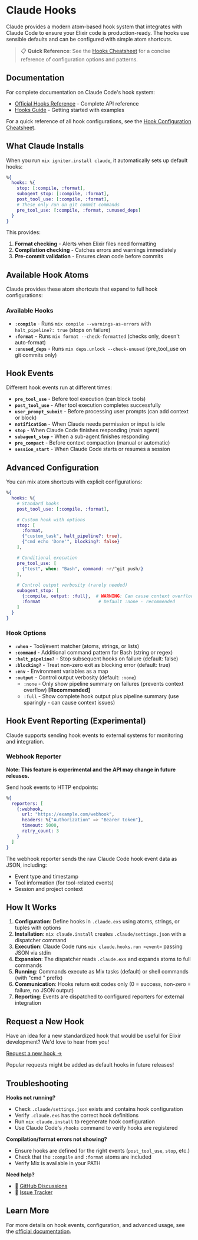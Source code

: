 # Claude Hooks

Claude provides a modern atom-based hook system that integrates with Claude Code to ensure your Elixir code is production-ready. The hooks use sensible defaults and can be configured with simple atom shortcuts.

> 📋 **Quick Reference**: See the [Hooks Cheatsheet](../cheatsheets/hooks.cheatmd) for a concise reference of configuration options and patterns.

## Documentation

For complete documentation on Claude Code's hook system:
- [Official Hooks Reference](https://docs.anthropic.com/en/docs/claude-code/hooks) - Complete API reference
- [Hooks Guide](https://docs.anthropic.com/en/docs/claude-code/hooks-guide) - Getting started with examples

For a quick reference of all hook configurations, see the [Hook Configuration Cheatsheet](../cheatsheets/hooks.cheatmd).

## What Claude Installs

When you run `mix igniter.install claude`, it automatically sets up default hooks:

```elixir
%{
  hooks: %{
    stop: [:compile, :format],
    subagent_stop: [:compile, :format],
    post_tool_use: [:compile, :format],
    # These only run on git commit commands
    pre_tool_use: [:compile, :format, :unused_deps]
  }
}
```

This provides:
1. **Format checking** - Alerts when Elixir files need formatting
2. **Compilation checking** - Catches errors and warnings immediately
3. **Pre-commit validation** - Ensures clean code before commits

## Available Hook Atoms

Claude provides these atom shortcuts that expand to full hook configurations:

### Available Hooks
- **`:compile`** - Runs `mix compile --warnings-as-errors` with `halt_pipeline?: true` (stops on failure)
- **`:format`** - Runs `mix format --check-formatted` (checks only, doesn't auto-format)
- **`:unused_deps`** - Runs `mix deps.unlock --check-unused` (pre_tool_use on git commits only)

## Hook Events

Different hook events run at different times:

- **`pre_tool_use`** - Before tool execution (can block tools)
- **`post_tool_use`** - After tool execution completes successfully
- **`user_prompt_submit`** - Before processing user prompts (can add context or block)
- **`notification`** - When Claude needs permission or input is idle
- **`stop`** - When Claude Code finishes responding (main agent)
- **`subagent_stop`** - When a sub-agent finishes responding
- **`pre_compact`** - Before context compaction (manual or automatic)
- **`session_start`** - When Claude Code starts or resumes a session

## Advanced Configuration

You can mix atom shortcuts with explicit configurations:

```elixir
%{
  hooks: %{
    # Standard hooks
    post_tool_use: [:compile, :format],

    # Custom hook with options
    stop: [
      :format,
      {"custom_task", halt_pipeline?: true},
      {"cmd echo 'Done'", blocking?: false}
    ],

    # Conditional execution
    pre_tool_use: [
      {"test", when: "Bash", command: ~r/^git push/}
    ],
    
    # Control output verbosity (rarely needed)
    subagent_stop: [
      {:compile, output: :full},  # WARNING: Can cause context overflow
      :format                      # Default :none - recommended
    ]
  }
}
```

### Hook Options

- **`:when`** - Tool/event matcher (atoms, strings, or lists)
- **`:command`** - Additional command pattern for Bash (string or regex)
- **`:halt_pipeline?`** - Stop subsequent hooks on failure (default: false)
- **`:blocking?`** - Treat non-zero exit as blocking error (default: true)
- **`:env`** - Environment variables as a map
- **`:output`** - Control output verbosity (default: `:none`)
  - `:none` - Only show pipeline summary on failures (prevents context overflow) **[Recommended]**
  - `:full` - Show complete hook output plus pipeline summary (use sparingly - can cause context issues)

## Hook Event Reporting (Experimental)

Claude supports sending hook events to external systems for monitoring and integration.

### Webhook Reporter

**Note: This feature is experimental and the API may change in future releases.**

Send hook events to HTTP endpoints:

```elixir
%{
  reporters: [
    {:webhook,
      url: "https://example.com/webhook",
      headers: %{"Authorization" => "Bearer token"},
      timeout: 5000,
      retry_count: 3
    }
  ]
}
```

The webhook reporter sends the raw Claude Code hook event data as JSON, including:
- Event type and timestamp
- Tool information (for tool-related events)
- Session and project context

## How It Works

1. **Configuration**: Define hooks in `.claude.exs` using atoms, strings, or tuples with options
2. **Installation**: `mix claude.install` creates `.claude/settings.json` with a dispatcher command
3. **Execution**: Claude Code runs `mix claude.hooks.run <event>` passing JSON via stdin
4. **Expansion**: The dispatcher reads `.claude.exs` and expands atoms to full commands
5. **Running**: Commands execute as Mix tasks (default) or shell commands (with "cmd " prefix)
6. **Communication**: Hooks return exit codes only (0 = success, non-zero = failure, no JSON output)
7. **Reporting**: Events are dispatched to configured reporters for external integration

## Request a New Hook

Have an idea for a new standardized hook that would be useful for Elixir development? We'd love to hear from you!

[Request a new hook →](https://github.com/bradleygolden/claude/issues/new?title=Hook%20Request:%20[Name]&body=**Hook%20Name:**%20%0A**Mix%20Task%20or%20Command:**%20%0A**Use%20Case:**%20%0A**Which%20Events:**%20%0A%0APlease%20describe%20what%20this%20hook%20would%20do%20and%20why%20it%20would%20be%20useful%20for%20Elixir%20developers.)

Popular requests might be added as default hooks in future releases!

## Troubleshooting

**Hooks not running?**
- Check `.claude/settings.json` exists and contains hook configuration
- Verify `.claude.exs` has the correct hook definitions
- Run `mix claude.install` to regenerate hook configuration
- Use Claude Code's `/hooks` command to verify hooks are registered

**Compilation/format errors not showing?**
- Ensure hooks are defined for the right events (`post_tool_use`, `stop`, etc.)
- Check that the `:compile` and `:format` atoms are included
- Verify Mix is available in your PATH

**Need help?**
- 💬 [GitHub Discussions](https://github.com/bradleygolden/claude/discussions)
- 🐛 [Issue Tracker](https://github.com/bradleygolden/claude/issues)

## Learn More

For more details on hook events, configuration, and advanced usage, see the [official documentation](https://docs.anthropic.com/en/docs/claude-code/hooks).
